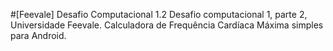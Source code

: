 #[Feevale] Desafio Computacional 1.2
 Desafio computacional 1, parte 2, Universidade Feevale. Calculadora de Frequência Cardíaca Máxima simples para Android.
